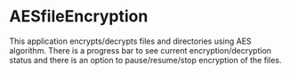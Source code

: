 # AESfileEncryption

This application encrypts/decrypts files and directories using AES algorithm. There is a progress bar to see current encryption/decryption status and there is an option to pause/resume/stop encryption of the files.
